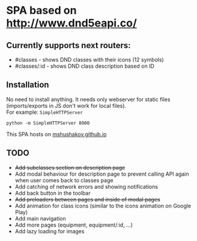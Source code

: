 SPA based on http://www.dnd5eapi.co/
=======

Currently supports next routers:
--------

*	#classes - shows DND classes with their icons (12 symbols)
*	#classes/:id - shows DND class description based on ID

Installation
--------

No need to install anything. It needs only webserver for static files (imports/exports in JS don't work for local files).  
For example: `SimpleHTTPServer`

```
python -m SimpleHTTPServer 8000
``` 

This SPA hosts on [mshushakov.github.io](http://mshushakov.github.io)


TODO
--------

*	~~Add subclasses section on description page~~
*	Add modal behaviour for description page to prevent calling API again when user comes back to classes page
*	Add catching of network errors and showing notifications
*	Add back button in the toolbar
*	~~Add preloaders between pages and inside of modal pages~~
*	Add animation for class icons (similar to the icons animation on Google Play)
*	Add main navigation 
*	Add more pages (equipment, equipment/:id, ...)
*	Add lazy loading for images
